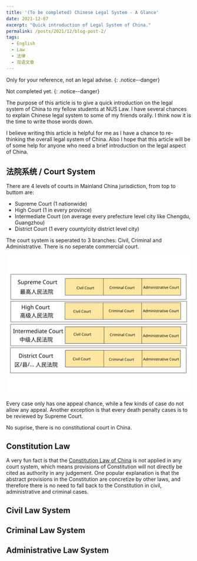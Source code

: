 ```yaml
---
title: '(To be completed) Chinese Legal System - A Glance'
date: 2021-12-07
excerpt: "Quick introduction of Legal System of China."
permalink: /posts/2021/12/blog-post-2/
tags:
  - English
  - Law
  - 法律
  - 双语文章
---
```


Only for your reference, not an legal advise.
{: .notice--danger}

Not completed yet.
{: .notice--danger}

The purpose of this article is to give a quick introduction on the legal system of China to my fellow students at NUS Law. I have several chances to explain Chinese legal system to some of my friends orally. I think now it is the time to write those words down. 

I believe writing this article is helpful for me as I have a chance to re-thinking the overall legal system of China. Also I hope that this article will be of some help for anyone who need a brief introduction on the legal aspect of China.

## 法院系统 / Court System

There are 4 levels of courts in Mainland China jurisdiction, from top to buttom are:
- Supreme Court (1 nationwide)
- High Court (1 in every province)
- Intermediate Court (on average every prefecture level city like Chengdu, Guangzhou)
- District Court (1 every county/city district level city)

The court system is seperated to 3 branches: Civil, Criminal and Administrative. There is no seperate commercial court.

![Court sys](/assets/images/China_court_system.svg)

Every case only has one appeal chance, while a few kinds of case do not allow any appeal. Another exception is that every death penalty cases is to be reviewed by Supreme Court. 

No suprise, there is no constitutional court in China.

## Constitution Law

A very fun fact is that the [Constitution Law of China](http://www.npc.gov.cn/englishnpc/constitution2019/201911/1f65146fb6104dd3a2793875d19b5b29.shtml) is not applied in any court system, which means provisions of Constitution will not directly be cited as authority in any judgement. One popular explanation is that the abstract provisions in the Constitution are concretize by other laws, and therefore there is no need to fall back to the Constitution in civil, administrative and criminal cases.

## Civil Law System

## Criminal Law System

## Administrative Law System
